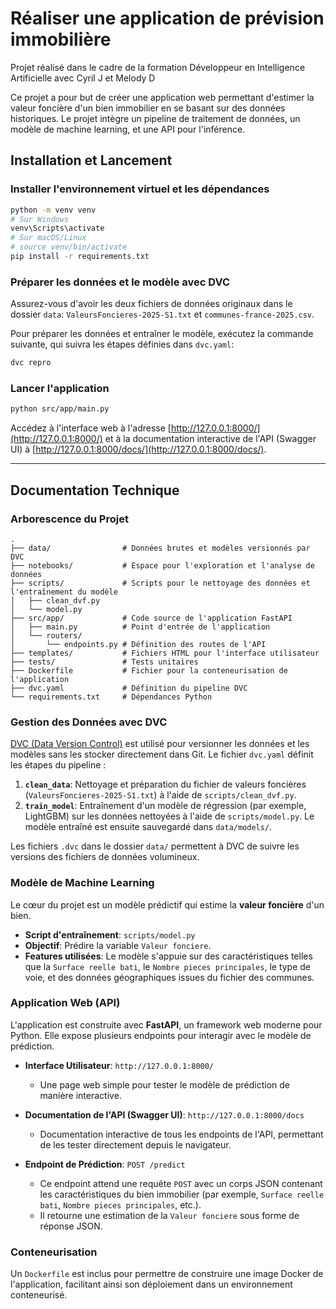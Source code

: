 # Réaliser une application de prévision immobilière

Projet réalisé dans le cadre de la formation Développeur en Intelligence Artificielle avec Cyril J et Melody D

Ce projet a pour but de créer une application web permettant d'estimer la valeur foncière d'un bien immobilier en se basant sur des données historiques. Le projet intègre un pipeline de traitement de données, un modèle de machine learning, et une API pour l'inférence.

## Installation et Lancement

### Installer l'environnement virtuel et les dépendances

```bash
python -m venv venv
# Sur Windows
venv\Scripts\activate
# Sur macOS/Linux
# source venv/bin/activate
pip install -r requirements.txt
```

### Préparer les données et le modèle avec DVC

Assurez-vous d'avoir les deux fichiers de données originaux dans le dossier `data`: `ValeursFoncieres-2025-S1.txt` et `communes-france-2025.csv`.

Pour préparer les données et entraîner le modèle, exécutez la commande suivante, qui suivra les étapes définies dans `dvc.yaml`:
```bash
dvc repro
```

### Lancer l'application

```bash
python src/app/main.py
```

Accédez à l'interface web à l'adresse [http://127.0.0.1:8000/](http://127.0.0.1:8000/) et à la documentation interactive de l'API (Swagger UI) à [http://127.0.0.1:8000/docs/](http://127.0.0.1:8000/docs/).

---

## Documentation Technique

### Arborescence du Projet

```
.
├── data/                # Données brutes et modèles versionnés par DVC
├── notebooks/           # Espace pour l'exploration et l'analyse de données
├── scripts/             # Scripts pour le nettoyage des données et l'entraînement du modèle
│   ├── clean_dvf.py
│   └── model.py
├── src/app/             # Code source de l'application FastAPI
│   ├── main.py          # Point d'entrée de l'application
│   └── routers/
│       └── endpoints.py # Définition des routes de l'API
├── templates/           # Fichiers HTML pour l'interface utilisateur
├── tests/               # Tests unitaires
├── Dockerfile           # Fichier pour la conteneurisation de l'application
├── dvc.yaml             # Définition du pipeline DVC
└── requirements.txt     # Dépendances Python
```

### Gestion des Données avec DVC

[DVC (Data Version Control)](https://dvc.org/) est utilisé pour versionner les données et les modèles sans les stocker directement dans Git. Le fichier `dvc.yaml` définit les étapes du pipeline :
1.  **`clean_data`**: Nettoyage et préparation du fichier de valeurs foncières (`ValeursFoncieres-2025-S1.txt`) à l'aide de `scripts/clean_dvf.py`.
2.  **`train_model`**: Entraînement d'un modèle de régression (par exemple, LightGBM) sur les données nettoyées à l'aide de `scripts/model.py`. Le modèle entraîné est ensuite sauvegardé dans `data/models/`.

Les fichiers `.dvc` dans le dossier `data/` permettent à DVC de suivre les versions des fichiers de données volumineux.

### Modèle de Machine Learning

Le cœur du projet est un modèle prédictif qui estime la **valeur foncière** d'un bien.
-   **Script d'entraînement**: `scripts/model.py`
-   **Objectif**: Prédire la variable `Valeur fonciere`.
-   **Features utilisées**: Le modèle s'appuie sur des caractéristiques telles que la `Surface reelle bati`, le `Nombre pieces principales`, le type de voie, et des données géographiques issues du fichier des communes.

### Application Web (API)

L'application est construite avec **FastAPI**, un framework web moderne pour Python. Elle expose plusieurs endpoints pour interagir avec le modèle de prédiction.

-   **Interface Utilisateur**: `http://127.0.0.1:8000/`
    -   Une page web simple pour tester le modèle de prédiction de manière interactive.

-   **Documentation de l'API (Swagger UI)**: `http://127.0.0.1:8000/docs`
    -   Documentation interactive de tous les endpoints de l'API, permettant de les tester directement depuis le navigateur.

-   **Endpoint de Prédiction**: `POST /predict`
    -   Ce endpoint attend une requête `POST` avec un corps JSON contenant les caractéristiques du bien immobilier (par exemple, `Surface reelle bati`, `Nombre pieces principales`, etc.).
    -   Il retourne une estimation de la `Valeur fonciere` sous forme de réponse JSON.

### Conteneurisation

Un `Dockerfile` est inclus pour permettre de construire une image Docker de l'application, facilitant ainsi son déploiement dans un environnement conteneurisé.
